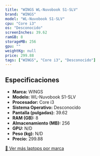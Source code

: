```yaml
---
title: "WINGS WL-Nuvobook S1-SLV"
brand: "WINGS"
model: "WL-Nuvobook S1-SLV"
cpu: "Core i3"
os: "Desconocido"
screenInches: 39.62
ramGB: 8
storageMB: 256
gpu: ""
weightKg: null
price: 299.88
tags: ["WINGS", "Core i3", "Desconocido"]
---
```

## Especificaciones

- **Marca:** WINGS
- **Modelo:** WL-Nuvobook S1-SLV
- **Procesador:** Core i3
- **Sistema Operativo:** Desconocido
- **Pantalla (pulgadas):** 39.62
- **RAM (GB):** 8
- **Almacenamiento (MB):** 256
- **GPU:** N/D
- **Peso (kg):** N/D
- **Precio:** 299.88

[:rocket: Ver más laptops por marca](/brand/wings)
